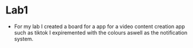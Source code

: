 # Lab1

* For my lab I created a board for a app for a video content creation app such as tiktok I expiremented with the colours aswell as the notification system. 
